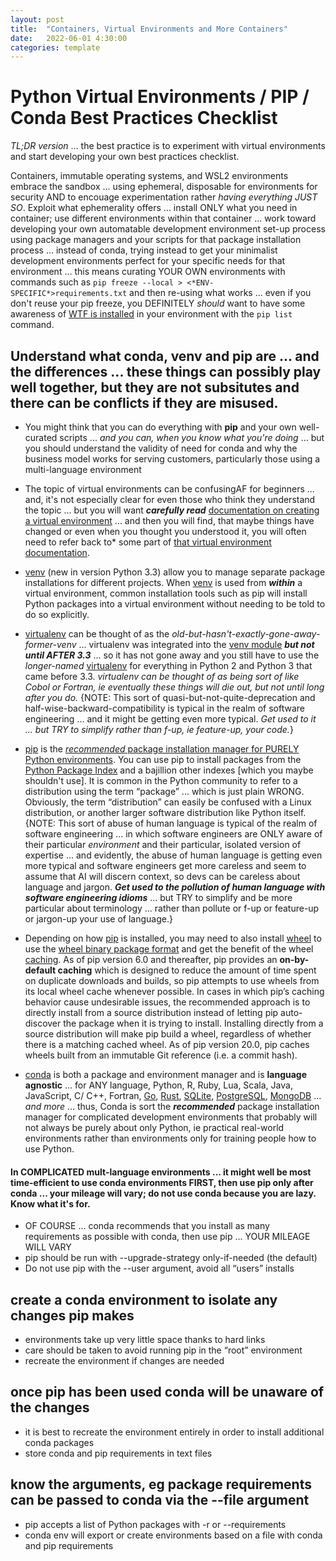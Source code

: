 ```yaml
---
layout: post
title:  "Containers, Virtual Environments and More Containers"
date:   2022-06-01 4:30:00
categories: template
---
```



# Python Virtual Environments / PIP / Conda Best Practices Checklist

*TL;DR version* ... the best practice is to experiment with virtual environments and start developing your own best practices checklist.

Containers, immutable operating systems, and WSL2 environments embrace the sandbox ... using ephemeral, disposable for environments for security AND to encouage experimentation rather *having everything JUST SO*. Exploit what ephemerality offers ... install ONLY what you need in container; use different environments within that container ... work toward developing your own automatable development environment set-up process using package managers and your scripts for that package installation process ... instead of conda, trying instead to get your minimalist development environments perfect for your specific needs for that environment ... this means curating YOUR OWN environments with commands such as `pip freeze --local > <*ENV-SPECIFIC*>requirements.txt` and then re-using what works ... even if you don't reuse your pip freeze, you DEFINITELY *should* want to have some awareness of [WTF is installed](0_8_InvestigateInstalledPackages.MD) in your environment with the `pip list` command.

## Understand what conda, venv and pip are ... and the differences ... these things can possibly play well together, but they are not subsitutes and there can be conflicts if they are misused.

* You might think that you can do everything with **pip** and your own well-curated scripts ... *and you can, when you know what you're doing* ... but you should understand the validity of need for conda and why the business model works for serving customers, particularly those using a multi-language environment

* The topic of virtual environments can be confusingAF for beginners ... and, it's not especially clear for even those who think they understand the topic ... but you will want ***carefully read*** [documentation on creating a virtual environment](https://packaging.python.org/en/latest/guides/installing-using-pip-and-virtual-environments/#creating-a-virtual-environment) ... and then you will find, that maybe things have changed or even when you thought you understood it, you will often need to refer back to* some part of [that virtual environment documentation](https://packaging.python.org/en/latest/guides/installing-using-pip-and-virtual-environments/#creating-a-virtual-environment). 

* [venv](https://docs.python.org/3/library/venv.html) (new in version Python 3.3) allow you to manage separate package installations for different projects. When [venv](https://docs.python.org/3/library/venv.html) is used from ***within*** a virtual environment, common installation tools such as pip will install Python packages into a virtual environment without needing to be told to do so explicitly.

* [virtualenv](https://virtualenv.pypa.io/en/stable/index.html) can be thought of as the *old-but-hasn't-exactly-gone-away-former-venv* ... virtualenv was integrated into the [venv module](https://docs.python.org/3/library/venv.html) ***but not until AFTER 3.3*** ... so it has not gone away and you still have to use the *longer-named* [virtualenv](https://virtualenv.pypa.io/en/stable/index.html) for everything in Python 2 and Python 3 that came before 3.3. *virtualenv can be thought of as being sort of like Cobol or Fortran, ie eventually these things will die out, but not until long after you do.* {NOTE: This sort of quasi-but-not-quite-deprecation and half-wise-backward-compatibility is typical in the realm of software engineering ... and it might be getting even more typical. *Get used to it ... but TRY to simplify rather than f-up, ie feature-up, your code.*}

* [pip](https://pypi.org/project/pip/) is the [*recommended* package installation manager for PURELY Python environments](https://packaging.python.org/en/latest/guides/tool-recommendations/).  You can use pip to install packages from the [Python Package Index](https://pypi.org/) and a bajillion other indexes [which you maybe shouldn't use]. It is common in the Python community to refer to a distribution using the term “package” ... which is just plain WRONG. Obviously, the term “distribution” can easily be confused with a Linux distribution, or another larger software distribution like Python itself. {NOTE: This sort of abuse of human language is typical of the realm of software engineering ... in which software engineers are ONLY aware of their particular *environment* and their particular, isolated version of expertise ... and evidently, the abuse of human language is getting even more typical and software engineers get more careless and seem to assume that AI will discern context, so devs can be careless about language and jargon. ***Get used to the pollution of human language with software engineering idioms*** ... but TRY to simplify and be more particular about terminology ... rather than pollute or f-up or feature-up or jargon-up your use of language.}

* Depending on how [pip](https://pypi.org/project/pip/) is installed, you may need to also install [wheel](https://wheel.readthedocs.io/en/latest/) to use the [wheel binary package format](https://peps.python.org/pep-0427/) and get the benefit of the wheel [caching](https://pip.pypa.io/en/stable/topics/caching/). As of pip version 6.0 and thereafter, pip provides an **on-by-default caching** which is designed to reduce the amount of time spent on duplicate downloads and builds, so pip attempts to use wheels from its local wheel cache whenever possible. In cases in which pip’s caching behavior cause undesirable issues, the recommended approach is to directly install from a source distribution instead of letting pip auto-discover the package when it is trying to install. Installing directly from a source distribution will make pip build a wheel, regardless of whether there is a matching cached wheel. As of pip version 20.0, pip caches wheels built from an immutable Git reference (i.e. a commit hash).

* [conda](https://conda.io/en/latest/index.html) is both a package and environment manager and is **language agnostic** ... for ANY language, Python, R, Ruby, Lua, Scala, Java, JavaScript, C/ C++, Fortran, [Go](https://anaconda.org/conda-forge/go), [Rust](https://anaconda.org/conda-forge/rust), [SQLite](https://anaconda.org/conda-forge/sqlite), [PostgreSQL](https://anaconda.org/conda-forge/postgresql), [MongoDB](https://anaconda.org/conda-forge/mongodb) ... *and more* ... thus, Conda is sort the ***recommended*** package installation manager for complicated development environments that probably will not always be purely about only Python, ie practical real-world environments rather than environments only for training people how to use Python.


#### In COMPLICATED mult-language environments ... it might well be most time-efficient to use conda environments FIRST, then use pip only after conda ... your mileage will vary; do not use conda because you are lazy. Know what it's for.

* OF COURSE ... conda recommends that you install as many requirements as possible with conda, then use pip ... YOUR MILEAGE WILL VARY
* pip should be run with --upgrade-strategy only-if-needed (the default)
* Do not use pip with the --user argument, avoid all “users” installs

## create a conda environment to isolate any changes pip makes

* environments take up very little space thanks to hard links
* care should be taken to avoid running pip in the “root” environment
* recreate the environment if changes are needed

## once pip has been used conda will be unaware of the changes

* it is best to recreate the environment entirely in order to install additional conda packages 
* store conda and pip requirements in text files

## know the arguments, eg package requirements can be passed to conda via the --file argument
* pip accepts a list of Python packages with -r or --requirements
* conda env will export or create environments based on a file with conda and pip requirements